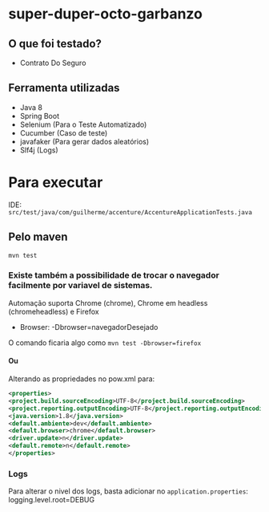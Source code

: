 # super-duper-octo-garbanzo

## O que foi testado?

- Contrato Do Seguro

## Ferramenta utilizadas

- Java 8
- Spring Boot
- Selenium (Para o Teste Automatizado)
- Cucumber (Caso de teste)
- javafaker (Para gerar dados aleatórios)
- Slf4j (Logs)

# Para executar

IDE: `src/test/java/com/guilherme/accenture/AccentureApplicationTests.java`

## Pelo maven

`mvn test`

### Existe também a possibilidade de trocar o navegador facilmente por variavel de sistemas.

Automação suporta Chrome (chrome), Chrome em headless (chromeheadless) e Firefox

- Browser: -Dbrowser=navegadorDesejado

O comando ficaria algo como `mvn test -Dbrowser=firefox`

#### Ou

Alterando as propriedades no pow.xml para:

````xml
<properties>
<project.build.sourceEncoding>UTF-8</project.build.sourceEncoding>
<project.reporting.outputEncoding>UTF-8</project.reporting.outputEncoding>
<java.version>1.8</java.version>
<default.ambiente>dev</default.ambiente>
<default.browser>chrome</default.browser>
<driver.update>n</driver.update>
<default.remote>n</default.remote>
</properties>
````

### Logs

Para alterar o nivel dos logs, basta adicionar no `application.properties`: logging.level.root=DEBUG



